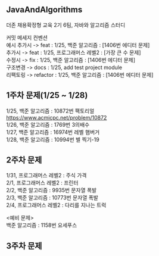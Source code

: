 ## JavaAndAlgorithms ##
더존 채용확정형 교육 2기 6팀, 자바와 알고리즘 스터디 </br>

커밋 메세지 컨벤션</br>
예시
추가시 -> feat : 1/25, 백준 알고리즘 : [1406번 에디터 문제] </br>
추가시 -> feat : 1/25, 프로그래머스 레벨2 : [가장 큰 수 문제] </br>
수정시 -> fix : 1/25, 백준 알고리즘 : [1406번 에디터 문제] </br>
구조변경 -> docs : 1/25, add test project module  </br>
리팩토링 -> refactor : 1/25, 백준 알고리즘 : [1406번 에디터 문제] </br>

## 1주차 문제(1/25 ~ 1/28)
1/25, 백준 알고리즘 : 10872번 팩토리얼 https://www.acmicpc.net/problem/10872 </br>
1/26, 백준 알고리즘 : 1769번 3의배수 </br>
1/27, 백준 알고리즘 : 16974번 레벨 햄버거 </br>
1/28, 백준 알고리즘 : 10994번 별 찍기-19 </br>

## 2주차 문제
1/31, 프로그래머스 레벨2 : 주식 가격 </br>
2/1, 프로그래머스 레벨2 : 프린터 </br>
2/2, 백준 알고리즘 : 9935번 문자열 폭발 </br>
2/3, 백준 알고리즘 : 10773번 문자열 폭발 </br>
2/4, 프로그래머스 레벨2 : 다리를 지나는 트럭 </br>

<예비 문제> </br>
백준 알고리즘 : 1158번 요세푸스 </br>

 

## 3주차 문제
